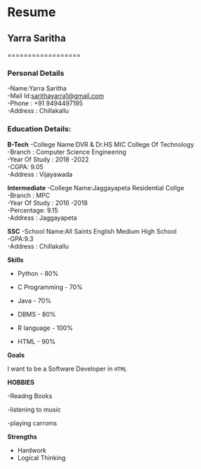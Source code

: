 # Resume

## Yarra Saritha
==================

### Personal Details

-Name:Yarra Saritha<br>
-Mail Id:sarithayarra1@gmail.com<br>
-Phone : +91 9494497195 <br>
-Address : Chillakallu<br>

### Education Details:

**B-Tech**
-College Name:DVR & Dr.HS MIC College Of Technology<br>
-Branch : Computer Science Engineering <br>
-Year Of Study : 2018 -2022<br>
-CGPA: 9.05 <br>
-Address : Vijayawada<br>

**Intermediate**
 -College Name:Jaggayapeta Residential Collge<br>
-Branch : MPC <br>
-Year Of Study : 2016 -2018<br>
-Percentage: 9.15 <br>
-Address : Jaggayapeta<br>

**SSC**
-School Name:All Saints English Medium High School<br>
-GPA:9.3 <br>
-Address : Chillakallu<br>

**Skills**

- Python - 80%

- C Programming     - 70%

- Java    - 70%

-  DBMS   -  80%

-   R language - 100%

-  HTML - 90%

**Goals**

I want to be a Software Developer in `HTML`

**HOBBIES**

-Readng Books

-listening to music

-playing carroms

  **Strengths**
   - Hardwork
   - Logical Thinking

